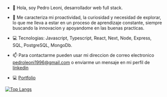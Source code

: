 - 👋 Hola, soy Pedro Leoni, desarrollador web full stack. 

- 🌱 Me caracteriza mi proactividad, la curiosidad y necesidad de explorar, lo que me lleva a estar en un proceso de aprendizaje constante, siempre buscando la innovacion y apoyandome en las buenas practicas.

- 💻 Tecnologias: Javascript, Typescript, React, Next, Node, Express, SQL, PostgreSQL, MongoDb.

- 📫 Para contactarme pueden usar mi direccion de correo electronico pedroleoni1996@gmail.com o enviarme un mensaje en mi perfil de [linkedin](https://www.linkedin.com/in/pedro-leoni/)

- 💻 [Portfolio](https://pedro-leoni.vercel.app/)




[![Top Langs](https://github-readme-stats.vercel.app/api/top-langs/?username=pedro-leoni&layout=compact)](https://github.com/anuraghazra/github-readme-stats)
<!---
pedro-leoni/pedro-leoni is a ✨ special ✨ repository because its `README.md` (this file) appears on your GitHub profile.
You can click the Preview link to take a look at your changes.
--->
